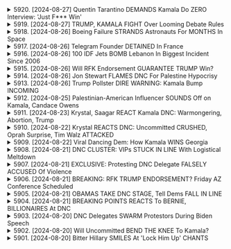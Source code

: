 <details>
<summary>5920. [2024-08-27] Quentin Tarantino DEMANDS Kamala Do ZERO Interview: 'Just F*** Win'</summary><br>

<a href="https://www.youtube.com/watch?v=PFCWEiS-Lho" target="_blank">
    <img src="https://img.youtube.com/vi/PFCWEiS-Lho/maxresdefault.jpg" 
        alt="[Youtube]" width="200">
</a>

# Quentin Tarantino DEMANDS Kamala Do ZERO Interview: 'Just F*** Win'

## 卡馬拉·哈里斯訪談策略分析：重點摘要

**核心議題：** 訪談策略和候選人對媒體互動的態度，以及這對民主制度造成的影響。

**一、主要觀察與論點：**

* **避免受控媒體互動：** 卡馬拉·哈里斯的競選團隊顯然避免讓候選人參與傳統媒體的嚴格質詢。他們傾向於選擇友善的平台 (如 TikTok 網紅) 而避免正式訪談。
* **選擇性媒體參與：** 這種策略允許團隊篩選訪談對象，並控制訊息傳播。候選人可以選擇與「親切」的媒體互動，而避開潛在的負面質詢。
* **規範缺失的後果：** 缺乏正式的公開討論規範（如辯論的要求）對民主構成威脅。候選人可以利用多樣化的媒體平台來迴避嚴格審視。
* **媒體環境的改變：** 媒體環境日益碎片化，候選人可以更容易選擇性參與，進而降低透明度。
* **對民主制度的隱憂：** 過度依賴選擇性參與可能導致候選人的政治立場不清晰，無法讓公眾充分評估其能力及政策。

**二、具體例子：**

* **TikTok 網紅訪談：** 卡馬拉·哈里斯參與 TikTok 網紅的訪談，被質疑為缺乏嚴肅性，且迴避了新聞媒體的質詢。
* **避免傳統媒體：** 相較於參與新聞媒體的正式訪談，團隊更傾向於安排對候選人友善的訪談場合。
* **對比川普：** 分析者以川普為例，說明川普雖也利用媒體，但他同時也出席更多記者會，接受更多提問。

**三、專家觀點：**

* **強調公開討論的重要性：** 強調公開討論和辯論等正式機制的重要性，認為這對民主制度的透明度和選民知情權至關重要。
* **呼籲規範媒體互動：** 呼籲建立明確的規範，要求候選人參與正式的公開討論，以確保選民充分了解候選人。
* **對政治環境的擔憂：** 對於候選人越來越傾向於選擇性參與媒體互動的趨勢表示擔憂，認為這對民主制度造成了潛在威脅。

**四、總結：**

這封資料的重點是，候選人越來越傾向於避免嚴格審查，並選擇性參與媒體互動，這對民主制度的透明度和選民知情權構成潛在威脅。需要呼籲建立明確的規範，確保候選人參與公開討論，讓選民更好地了解其立場與政策。
</details>

<details>
<summary>5919. [2024-08-27] TRUMP, KAMALA FIGHT Over Looming Debate Rules</summary><br>

<a href="https://www.youtube.com/watch?v=hJg9NJk9mQk" target="_blank">
    <img src="https://img.youtube.com/vi/hJg9NJk9mQk/maxresdefault.jpg" 
        alt="[Youtube]" width="200">
</a>

# TRUMP, KAMALA FIGHT Over Looming Debate Rules

好的，針對上述文字內容，我提供一份整理過的重點摘要，使用正式用語並以條列式呈現，加以小節劃分：

**一、選舉討論會的重點與重要性**

*   首次選舉討論會被認為是現代政治中重大事件之一。
*   民主黨人士曾建議提前舉行討論會，旨在避免總統候選人表現不佳，進而尋求更有利的替代人選。
*   選舉討論會對雙方候選人來說，在政治影響度和公眾觀感上都至關重要。

**二、兩位候選人的選舉策略與風險**

*   **唐納· 川普:**
    *   對選情和社會議題的立場遊走不定，在特定議題上出現多種觀點矛盾的情況。
    *   在政治立場方面，容易激發爭議，使得支持者或反對者的態度更加鮮明。
*   **卡瑪拉· 哈里斯:**
    *   相較於川普，社會大眾對她的評價較為不明朗，對其認識度較低。
    *   在多項議題上曾修正立場，其言論或立場可能更具彈性，但也增加政治風險。
*   **風險評估:** 相較於川普，卡瑪拉·哈里斯的選舉風險更高，因為對她的觀感相對不明朗，更容易受到社會大眾的觀感影響。

**三、候選人策略調整與態勢分析**

*   **川普陣營:** 希望利用卡瑪拉·哈里斯在多項議題上立場的變化和不確定性，藉此降低她的整體支持度。
*   **哈里斯陣營:** 目前卡瑪拉·哈里斯在社會大眾的評價趨勢積極，若能有效掌握討論會機會，有機會藉此提升民調、擴大支持度。

**四、討論會的整體重要性與影響**

*   選舉討論會在現代政治中扮演著重要角色，提供選民了解候選人政見和特質的重要機會。
*   選舉討論會不僅是候選人展現能力、影響選民的重要場合，也是民主體制中的重要元素之一。
*   透過公開辯論，選民可以更深入地了解候選人，並作出更明智的選擇，這對民主社會的健全發展至關重要。



希望这份整理对您有所帮助！
</details>

<details>
<summary>5918. [2024-08-26] Boeing Failure STRANDS Astronauts For MONTHS In Space</summary><br>

<a href="https://www.youtube.com/watch?v=Wbe6-LtDDoo" target="_blank">
    <img src="https://img.youtube.com/vi/Wbe6-LtDDoo/maxresdefault.jpg" 
        alt="[Youtube]" width="200">
</a>

# Boeing Failure STRANDS Astronauts For MONTHS In Space

## ボーイング社の現状に関する詳細なまとめ

以下は、提供された文章から抽出した情報に基づく、客観的かつ詳細なまとめです。

**1. ボーイング社の現状と問題点**

*   **重篤な失敗と市場独占**: ボーイング社の近年における事業展開は、複数の重大な失敗に直面しており、さらに市場における独占的な状況により、問題が表面化しにくい状況にある。
*   **製品の安全性への懸念**: 商用機におけるドアプラグ脱落や、不適合部品の使用が報告されており、製品の安全性への懸念が高まっている。内部告発者の証言からも、安全基準への配慮が不足している可能性が指摘されている。
*   **品質管理体制への懸念**: 製品の安全性確保に対する取り組みの甘さ、品質管理体制の不備が浮き彫りになっている。
*   **旅客の不安増大**: 安全性向上の遅れにより、飛行機を利用する人々の不安を煽っている。一部の旅行者は、旅行そのものを敬遠する動きも見られる。

**2. 問題発生の背景**

*   **政府との癒着**: 連邦政府との密接な関係によって、問題が露呈しにくい状況が生まれている。
*   **市場の独占**: 市場における独占的な地位によって、競争原理が働かず、品質向上のモチベーションが低下している。
*   **安全軽視の社内体制**: 安全よりもコスト削減や利益追求が優先される社内体制が築かれている可能性が示唆されている。

**3. 今後の展望と提言**

*   **自由市場の機能不全**: 本来の自由市場機能（企業責任、株価低迷、幹部の責任追及、改善策の導入）が働いていない状況である。
*   **政府への提訴の可能性**: ボーイング社が政府を提訴し、NASAに改善を促す可能性が指摘されている。
*   **根強い問題**: ボーイング社の腐敗は根深く、問題の構造的な解決は困難であると予想されている。

**4. その他の情報**

*   **航空会社選択の変化**: 消費者が特定の航空機型を避け、エンブラエルなどの航空機を選択する傾向が見られる。
*   **航空業界全体の不安**: ボーイング社の問題が、航空業界全体への信頼を揺るがす懸念がある。
*   **個人レベルでの対応**: 一部の旅行者は、航空旅行のリスクを再評価し、旅行計画を見直している。
*   **エアバスへの期待**: 一部の旅行者は、より安全基準を遵守していると認識されているエアバス社を好んでいる。

この要約は、提供された情報の正確な概要であり、ボーイング社の現状、問題点、今後の展開について理解を深めるのに役立つはずです。
</details>

<details>
<summary>5917. [2024-08-26] Telegram Founder DETAINED In France</summary><br>

<a href="https://www.youtube.com/watch?v=srotIBLI_6s" target="_blank">
    <img src="https://img.youtube.com/vi/srotIBLI_6s/maxresdefault.jpg" 
        alt="[Youtube]" width="200">
</a>

# Telegram Founder DETAINED In France

## Павел Дуров 逮捕案重點整理

以下根據演講內容整理重點，依小節歸納，以條列格式呈現：

**一、事件概要:**

* Павел Дуров (Павел Дуров) ，Telegram CEO，目前在法國遭到調查與拘留。
*  拘留原因不明，指控尚未公開。
*  許多人憂心此舉與 Telegram 對政府與審查的反對立場有關。

**二、Telegram 的獨特地位與面臨的困境:**

* **中立平台:** Дуров 致力打造一個中立的通訊基礎設施，不與政府或任何權力機構合作。
* **審查抵抗:**  Дуров 拒絕配合要求審查的政府，立場強硬。
* **全球關注:** Telegram 成為多國政府（包括俄國、烏克蘭等）關注的焦點，可能因此受到壓力。
* **透明化挑戰:** Дуров 極少接受採訪，盡量保持低調，但作為公眾人物，其行為仍備受注目。

**三、法國政府的行動及爭議:**

* **缺乏透明度:** 法國政府的調查與拘留過程缺乏透明度，指控不明，引人疑慮。
* **審查疑慮:**  法國政府的審查體制顯著嚴格，被質疑其目的是為了壓制言論自由。
* **立證責任:** 法國政府應提供證據證明指控，而非要求對方證明清白。
* **對其他平台的衝擊：** Rumble 等平台被法國政府禁止，原因被認為與審查有關。

**四、對言論自由和平台責任的探討：**

* **平台中立性：**  探討平台是否應承擔對發布內容的責任，以及審稿標準的制定和界定。
* **言論自由的界限：**  討論言論自由的界限以及如何平衡言論自由與法律的約束。
* **對歐洲國家政府的警惕：**  近期多國政府開始限制言論自由，例如英國拘捕極右翼人士，歐盟限制 Elon Musk 與特朗普的採訪等。

**五、對獨立媒體的支持：**

* **獨立媒體的重要性：** 強調獨立媒體在保護言論自由和提供多樣觀點方面的作用。
* **支持 BreakingPoint.com：** 呼籲支持 BreakingPoint.com 以及其他獨立媒體平台。
* **鼓勵行動：** 鼓勵大家喜歡影片，留言或訂閱，以支持更多獨立媒體的發展。
</details>

<details>
<summary>5916. [2024-08-26] 100 IDF Jets BOMB Lebanon In Biggest Incident Since 2006</summary><br>

<a href="https://www.youtube.com/watch?v=dMhpyYwV8_w" target="_blank">
    <img src="https://img.youtube.com/vi/dMhpyYwV8_w/maxresdefault.jpg" 
        alt="[Youtube]" width="200">
</a>

# 100 IDF Jets BOMB Lebanon In Biggest Incident Since 2006

以下為對所提供文字內容的清晰、客觀重點整理，已使用正式用語，並以小節條列式呈現：

**一、地緣政治局勢與潛在衝突升級**

*   **多重衝突風險：** 演講者擔心以色列、黎巴嫩、伊拉克及敍利亞等地緣衝突持續升級，代理人戰爭及地區全面衝突的可能性。
*   **美國在區內部署：** 美國部署大量軍事資產（包括航母、資深官員）在中東地區，顯示出該地區局勢的緊張程度。
*   **以色列的攻勢：** 以色列可能對黎巴嫩採取進攻行動，可能導致衝突擴大。演講者擔心以色列對黎巴嫩、伊拉克和敍利亞發動進攻。

**二、對於美國總統喬·拜登的嚴厲批評**

*   **領導力不足：** 演講者認為拜登總統缺乏領導力，並對中東地區的衝突及美國於其中的角色採取消極態度。
*   **外交努力的虛偽性：** 拜登總統對以色列總理納田尼亞戶(Benjamin Netanyahu)的電話談話被視為虛偽，且對衝突的解決毫無助益。
*   **優先順序問題：** 拜登總統在衝突升級的關鍵時期安排休假，被批評為不務正業，對國家安全構成威脅。

**三、對美國政策的批判**

*   **武器供應：** 演講者批評美國持續向以色列提供武器，認為此舉助長了衝突，違反了國際人道主義原則。
*   **缺乏干預：** 演講者主張美國應採取更果斷的行動，終止對以色列的武器供應，以阻止衝突進一步蔓延。
*   **虛假安全感：** 美國的軍事部署僅提供了短暫的安全感，根本無法解決深層次的地緣政治問題。

**四、對局勢的總體評價**

*   **權力真空：** 中東地區存在權力真空，導致局勢更加不穩定，容易受到外部勢力干擾。
*   **人道主義危機：** 衝突導致大量平民傷亡，人道主義危機日益嚴重。
*   **美國責任：** 演講者認為美國需要承擔起在中東地區維護和平、穩定、人道主義利益的責任。

**五、呼籲行動**

*   **終止武器供應：** 呼籲美國立即停止向以色列（以及其他地區衝突方）供應武器。
*   **加強外交斡旋：** 呼籲美國加大外接觸力及斡旋力度，尋求和平解決衝突的方案。
*   **挽救美國聲譽：** 呼籲拜登政府盡快採取果斷行動，避免衝突失控，挽救美國在國際社會的聲譽。

**總結：**

這段演講內容充滿強烈批判意識，主要批判美國政府對中東地區衝突的處理方式，認為美國的外交政策缺乏有效性，且未能切實履行維護和平、穩定、人道主義利益的責任。演講者呼籲美國政府立即採取行動，終止武器供應，加強外交斡旋，以避免衝突進一步升級。
</details>

<details>
<summary>5915. [2024-08-26] Will RFK Endorsement GUARANTEE TRUMP Win?</summary><br>

<a href="https://www.youtube.com/watch?v=X0KyqrOSi-A" target="_blank">
    <img src="https://img.youtube.com/vi/X0KyqrOSi-A/maxresdefault.jpg" 
        alt="[Youtube]" width="200">
</a>

# Will RFK Endorsement GUARANTEE TRUMP Win?

## Breaking Points 節目討論要點整理 (關於 Robert F. Kennedy Jr. 及美國總統大選)

以下針對節目內容進行重點整理、歸納，並以條列格式呈現：

**一、 RFK Jr. 對選舉的潛在影響評估**

*   **支持度及目標選民：** RFK Jr. 在高關注意識的選民中，好感度為負值 (目前為 -18%)，但對低 / 中關注意識的選民則為正值 (目前為 +12%)。 因此，他尋求的選票主要來自對傳統政治較為不信任的選民。
*   **選戰策略假設：**
    *   **與 Trump 合作的可能性：** 節目推測，Trump 陣營可能會利用 RFK Jr. 在某些搖擺州進行集會，鼓勵其支持者投票給 Trump。
    *   **戰略角色定位：** RFK Jr. 及其團隊可能希望他扮演代理人角色，在搖擺州集會並直接呼籲大家支持 Trump。
*   **不利因素：**
    *   **個人爭議：** RFK Jr. 過往多項爭議行為 (如：非法捕獵、婚外情、家庭悲劇等) 容易被對手放大，降低民眾喜好度。
    *   **高曝光風險：** 曝光度越高，爭議事件曝露的機會越大，可能對選情造成不利影響。
    *   **支持度限制：** RFK Jr. 目前的支持度不高，影響力可能有限。
*   **選舉影響評估：** 儘管支持者數量不多，但 RFK Jr. 仍然有可能透過策略性的行動影響選舉結果。

**二、 Trump 陣營對 RFK Jr. 的潜在利用**
*  **策略合作的可能:** Trump 陣營可能計畫讓 RFK Jr. 在搖擺州舉行集會，並鼓勵其支持者轉為 Trump 陣營的支持者。
*  **爭取獨立選民:** Trump 陣營可能希望透過 RFK Jr. 吸納更多獨立選民。

**三、 RFK Jr. 的個人形象與風險管理**

*   **個人背景爭議：** RFK Jr. 個人過往經歷包含爭議性行為，這些可能成為對手攻擊的重心。
*   **媒體曝光風險：** 隨著 RFK Jr. 的曝光越高，這些過往的爭議可能更容易被媒體挖掘出來。
*   **風險管理的必要性：** RFK Jr. 需要積極應對這些負面消息，避免對選情造成過大影響。

**四、 RFK Jr. 未來可能的發展方向**

*   **繼續創作內容：** RFK Jr. 擅長於訪談、播客等內容創作，他可能會繼續以此作為發展方向。
*    **出版書籍:** RFK Jr. 目前正積極撰寫新書，他可能將選舉經驗整理成書。

**五、 Trump 陣營可能採取的態度**

* **合作的可能性:** 節目認為 Trump 陣營可能會考慮與 RFK Jr. 合作，但可能對其活動保持謹慎的態度。
* **競爭關係的可能性:** 節目推測 Trump 陣營可能會將 RFK Jr. 視為競爭對手，並採取相應的措施。

**六、 其他觀點**
* Ben Shapiro 等其他媒體人物認為 RFK Jr. 對選情影響甚微。
* JD Vance 等共和黨成員認為 RFK Jr. 可以在選舉中扮演重要角色。
</details>

<details>
<summary>5914. [2024-08-26] Jon Stewart FLAMES DNC For Palestine Hypocrisy</summary><br>

<a href="https://www.youtube.com/watch?v=cU7PlGEKWSQ" target="_blank">
    <img src="https://img.youtube.com/vi/cU7PlGEKWSQ/maxresdefault.jpg" 
        alt="[Youtube]" width="200">
</a>

# Jon Stewart FLAMES DNC For Palestine Hypocrisy

以下是对文本内容的清晰、客观重点整理，使用正式术语，并以小节归纳，条列式呈现:

**一、 政治立场与竞选策略**

*   **对以色列问题的立场：**候选人KLA（Kamala Harris）在以色列问题上持有与现任总统拜登相似的立场, 强调和平愿景和两国方案。 然而，这一做法与她其他议题上与拜登保持距离策略不符。
*   **草根与Elite捐赠者：**KLA的资金支持主要来自中产阶级和小额捐款，而非亿万富翁捐赠，这将为她提供一定程度的财务独立性。
*   **三角测量和克林顿派本能：**KLA的竞选策略，在某些方面，回归了传统的政治三角测量方法（利用争议性问题吸引选票），以及类似于希拉里·克林顿的政治本能，但这被认为可能对她不利。
*    **民意调查结果: **民意调查显示，70% 的受访者支持价格管制，KLA应该拥抱这些政策，而非担心来自咨询人士的顾虑。

**二、 竞选风险与挑战**

*   **大学抗议再现：**大学即将复学，可能导致此前关于以色列问题的抗议活动再次出现，增加KLA的竞选风险。
*   **精英政治的困境：**民主党政客长期以来对以色列政策持支持态度，如果KLA不改变这一姿态，可能会失去草根选民的支持。
*   **民粹主义经济政策的缺失：** KLA在竞选演讲中对民粹主义经济政策的关注度不足，这可能无法吸引那些对经济问题高度关注的选民。

**三、 竞选优势及机会**

*   **选民对拜登的不满：** KLA在大部分议题上与拜登保持距离，这为她争取选民提供了机会。
*   **对传统政策的挑战：** KLA的竞选策略打破了传统政治的框架，吸引了那些对传统政治感到不满的选民。
*   **强大的草根支持：** KLA拥有一群强大的草根支持者，这将为她提供强大的选票基础和竞选筹款能力。

**四．竞选策略分析**

*  **与拜登策略对比：**KLA在多数议题上避免与现任总统拜登过度靠近，希望以此树立独立的政治形象。
*   **民意分析：** 竞选团队对民意进行分析，并以此制定竞选策略，例如拥抱价格管制等政策。
*   **策略的风险：**在以色列问题上采取与拜登相同的立场，可能导致选民质疑她独立性。

**总体而言,** 该文本讨论了候选人KLA在当前选举中的政治策略、潜在风险、以及机会。文本分析显示，KLA试图通过与现任总统保持距离，并将重点放在民生议题上来吸引选民。 然而，她在一些关键问题上的立场，以及竞选策略可能会导致她面临一些挑战。
</details>

<details>
<summary>5913. [2024-08-26] Trump Pollster DIRE WARNING: Kamala Bump INCOMING</summary><br>

<a href="https://www.youtube.com/watch?v=pfNwrOKgLF8" target="_blank">
    <img src="https://img.youtube.com/vi/pfNwrOKgLF8/maxresdefault.jpg" 
        alt="[Youtube]" width="200">
</a>

# Trump Pollster DIRE WARNING: Kamala Bump INCOMING

以下是提供的文本的重點整理，形式為各節主旨、條列重點，並以正式用語撰寫：

**I. 競選現況及整體評估**

*   **整體評估：** 目前選情膠著，雖然 Kamala Harris 在部分民調上略有優勢，但因先前經驗及候選人實力，現況評估為兩位候選人人機相當。
*   **民調注意事項：** 必須謹慎解讀民調結果，過去選舉經驗提醒，需考慮可能的誤差幅度及候選人特質，避免過度樂觀或悲觀。

**II. 政黨勢力分析與趨勢評估**

*   **民主黨優勢：** 相較於往年，此次選舉的民主黨勢力獲得提升，此趨勢與近期選舉結果相關，必須避免再次低估民主黨的實力。
*   **共和黨勢力：** 共和黨候選人具有一定影響力，過往經歷顯示，仍不可小看他們的實力與動員能力。

**III. 選民群體與影響因素**

*   **無黨派選民：** 無黨派選民的選擇對選戰具有關鍵影響，候選人須努力爭取此群體支持。
*   **特定議題影響：** 中絶議題、宗教信仰等因素對特定族群選民的投票意向具重大影響，尤其在戰略州份，影響極為顯著。
*   **潛在選民動員：** 各候選人需積極動員支持者，以及特定議題的關注重民，以增加投票率並提高勝選機率。

**IV. 競選策略與時程考量**

*   **時程緊迫：** 選舉倒數計時，候選人需要在有限時間內制定有效競選策略，以把握住最後機會。
*   **競選策略調整：** 候選人需要根據民調，選民反應與突發事件，即時調整競選策略，以達到最佳效果。
*   **重點戰略州：** 關注戰略州（例如亞利桑那州、密西根州、喬治亞州）的選情，因這些州對選舉結果有重大影響。

**V. 選舉民調分析與警示**

*   **民調解讀：**在解讀所有民調數據時必須保持謹慎，並考慮潛在的偏差和誤差。
*   **共和黨民調調整：** 過去經驗顯示，可能需要將共和黨候選人的民調數據額外調整數個百分點。
*   **民主黨民調調整：** 民主黨候選人的民調數據亦可能存在低估情形，須予以警惕。

總體而言，本次選舉呈現高度競爭格局，各黨派實力均衡，選民態度多變。候選人必須精準分析局勢，制定有效策略，積極動員選民，以提升勝選機率。
</details>

<details>
<summary>5912. [2024-08-25] Palestinian-American Influencer SOUNDS Off on Kamala, Candace Owens</summary><br>

<a href="https://www.youtube.com/watch?v=uMX1ZABc68s" target="_blank">
    <img src="https://img.youtube.com/vi/uMX1ZABc68s/maxresdefault.jpg" 
        alt="[Youtube]" width="200">
</a>

# Palestinian-American Influencer SOUNDS Off on Kamala, Candace Owens

## 訪談重點整理：Wally Rasheed (關於以色列與巴勒斯坦衝突的觀點)

以下為訪談重點整理，以主題分類並呈條列式呈現：

**一、以色列與巴勒斯坦衝突主軸**

*   **資訊環境控制:** 認為傳統主流媒體對於以色列與巴勒斯坦衝突的報導存在偏頗，並有意識的壓制某些聲音。
*   **Tik Tok 的影響力:** Tik Tok 成為重要訊息傳遞平台，尤其對美國國內影響顯著，導致大量民眾對衝突形成負面觀感，也難以被主流媒體控制。  
*   **資訊戰與政治力量:** 推測親以色列組織正在遊說立委，試圖制定法案限制 Tik Tok 的使用，以控制訊息傳播。
*   **「Zionism」一詞爭議:** 觀察到「Zionism」一詞逐漸被貶義化使用，影響公共討論。

**二、媒體與社群平台的角色**

*   **Tik Tok 的重要性：** 強調Tik Tok在傳播訊息、尤其是在年輕人群體中，其影響力遠超傳統媒體。
*   **其他平台的影响：**  也在觀察其他app对信息传播的影響。
*   **X/Twitter與訊息審查：** 觀察到X平台在審查與言論自由之間尋求平衡。  儘管倡導言論自由，但在特定議題上仍有訊息控制。
*    **平台偏向性：** 認為Elon Musk 正在與親以色列組織合作，可能影響平台內容。

**三、個人與非營利行動**

*   **個人專注方向：** 主要關注以色列與巴勒斯坦問題，以及更廣泛的地緣政治分析。 
*   **社群媒體曝光：** 透過 Instagram、Tik Tok 和 Twitter (Wally Rashee) 的平台分享觀點。
*   **非營利組織：** 正在成立一個專注於巴勒斯坦議題的非營利組織。

**四、政治與金融影響力**

*   **政治家政治獻款：** 許多美國政治家接受來自亞洲太平洋國家、親以色列遊說團體（例如 ADL）的政治獻金，影響其對以色列議題的立場。
*   **幕後遊說與立法：** 推測親以色列組織正在積極遊說立委，試圖限制 Tik Tok 並控制訊息傳播。

**五、總結與目的**

*     **Breaking Point 的目標:** 希望揭露主流媒體不願報導的議題，突出被忽視的聲音。 
*   **分享及學習:** 推動對於以色列與巴勒斯坦衝突的批判性思考，鼓勵聆聽不同觀點，並從中學習。
*   **呼籲大家關注：** 鼓勵關注個人社群媒體 (Instagram、Tik Tok 和 X (Wally Rasheed))，以及非營利組織，並透過YouTube頻道（5149 with James Lee）獲取更多資訊。
</details>

<details>
<summary>5911. [2024-08-23] Krystal, Saagar REACT Kamala DNC: Warmongering, Abortion, Trump</summary><br>

<a href="https://www.youtube.com/watch?v=MIqGHI3K1rY" target="_blank">
    <img src="https://img.youtube.com/vi/MIqGHI3K1rY/maxresdefault.jpg" 
        alt="[Youtube]" width="200">
</a>

# Krystal, Saagar REACT Kamala DNC: Warmongering, Abortion, Trump

## 对话文本要点总结

**核心主题：** 此段对话围绕美国民主黨全國大會（DNC）进行评论，主要关注大会中的候选人表现、競選策略、以及潜在的媒体影响。

**一、 候选人评价:**

*   **賀錦麗 (Kamala Harris):** 会议参与者认为贺锦丽表现略优，但并非出色，属C+水平。她的竞选呈现是“替代性水平”的演讲，具有政治变色龙的特性。
*   **提姆·沃爾斯 (Tim Walz):** 普遍认为提姆·沃爾斯是大会中的明星候选人。他的传递清晰、具有智慧，并有积极的经济议程和可靠的形象，被认为比贺锦丽更有效的政治家。

**二、 競選策略分析:**

*   **避免伤害 (Do No Harm) 策略:** 民主黨競選团队主要采用“避免伤害”的策略，即规避可能引起负面影响的言论或行动。这种策略有效地控制了风险，但可能会导致缺乏透明度，让选民感到信息不足。
*   **低调应对媒体:** 民主黨候选人倾向于避免媒体曝光，特别是哈里斯，避免在媒体采访或会议中透露过多信息，以避免损害竞选前景。
*   **维持积极氛围:** 尽管存在种种问题，大会现场的氛围仍然积极。參與者认为，这种乐观情绪对吸引选民至关重要。

**三、 媒体影响:**

*   **媒体态度:** 媒體似乎对民主黨候选人的低调策略並不感到愤怒或不满，更倾向于观察和报告。
*   **信息控制:** 民主黨競選团队试图控制对外的信息传递，以避免产生负面影响，这可能会导致媒体对信息了解有限。

**四、 选民反应:**

*    **积极性:** 參與者发现大会现场的选民表现出热衷的态度，他们积极参与、为候选人加油，这可能对选举产生积极的影响。
*   **批评：** 一些人认为，大会的宣传方式过于浮夸，有“虚假新闻”的嫌疑。

**五、 竞选时间表与策略调整:**

*   **邮寄投票时间:** 邮寄投票即将开始，因此民主黨需要尽快巩固选民基础，避免在关键时刻出现失误。
*  **风险承受度:** 随着选举的接近，竞选团队可能需要冒险，披露更多信息，以增强选民的信心，但这也有可能适得其反。

**六、 商業宣傳:**

*  節目 Breaking Points 提供了為期一個月的免费試用，並且提供了折扣碼 “DNC free”。
*    鼓勵觀眾參與，提供意見，並且通過簽訂Breaking Points的Docom來支持獨立媒体的发展。
</details>

<details>
<summary>5910. [2024-08-22] Krystal REACTS DNC: Uncommitted CRUSHED, Oprah Surprise, Tim Walz ATTACKED</summary><br>

<a href="https://www.youtube.com/watch?v=AkZwAT603E4" target="_blank">
    <img src="https://img.youtube.com/vi/AkZwAT603E4/maxresdefault.jpg" 
        alt="[Youtube]" width="200">
</a>

# Krystal REACTS DNC: Uncommitted CRUSHED, Oprah Surprise, Tim Walz ATTACKED

## 民主黨全國大會重點摘要 (至文章結束)

以下為文章內容的重點整理，分小節說明：

**1. 提姆·沃爾茲演講亮點:**

*   **演講內容:** 沃爾茲以其家庭為主題，強調家庭的包容性和愛，特別是提及其兒子。
*   **情緒反應:** 其子在演講中流淚，引發廣大關注，也成為演講的重點。
*   **政治立場的隱喻:** 沃爾茲的家庭概念與共和黨對傳統家庭觀的對比鮮明，體現民主黨對多元家庭的包容性立場。
*   **網路反應:** 儘管感人，沃爾茲兒子在演講中哭泣的影片也在網路上引發負面評論。

**2. 大會整體觀察與評論:**

*   **家庭價值觀的突顯:** 本次大會特別強調家庭概念，與共和黨對家庭觀的批判作對比。
*   **其他演講者評價:**
    *   **比爾·柯林頓:** 被認為缺乏過去的感染力。
    *   **奧普拉:**  具有高魅力，但其演講對經濟民粹主義的支持不足。
    *   **彼得·布塔吉格:**  評論其對未生育女性的言論，指出共和黨對非傳統家庭的負面評價。
    *   **裘許·夏皮羅:** 評論其演講風格模仿歐巴馬。
*   **對共和黨的隱喻批評:** 指出共和黨對傳統家庭觀的狹隘，以及對非傳統家庭的負面評價。

**3. 展望與期待:**

*   **今夜重點:**
    *   **KLA哈里斯:**  預期其在全國注目下發表重要演講。
    *   **Pinck:** 預期Pinck將會表演。
*   **直播與參與邀請:** 邀請觀眾透過直播參與今夜的民主黨全國大会。
*   **現場互動:** 預計將在現場直播中進行評論，並對重要演講做出立即反饋。

**總體而言，文章聚焦於民主黨全國大會上提姆·沃爾茲家庭主題的演講，突出其與共和黨對傳統家庭觀的對比，以及對多元家庭價值的強調。同時，文章也分析了其他演講者的表現，並對今夜的會議進行預期。**
</details>

<details>
<summary>5909. [2024-08-22] Viral Dancing Dem: How Kamala WINS Georgia</summary><br>

<a href="https://www.youtube.com/watch?v=lRrCGKJbTt4" target="_blank">
    <img src="https://img.youtube.com/vi/lRrCGKJbTt4/maxresdefault.jpg" 
        alt="[Youtube]" width="200">
</a>

# Viral Dancing Dem: How Kamala WINS Georgia

以下是上述文本的重點整理：

**一、主要來賓與活動焦點**

*   **來賓：** Parker Short (社群媒體影響者/政治評論員)
*   **討論主題：** 美國政治(特別是佐治亞州)、社群參與、以及推動年輕選民參與選舉。
*   **活動資訊：** 佐治亞州Young Democrats將於週末在亞特蘭大舉行大會。 邀請民眾參加，並表示本次大會的活力將超越即將舉行的芝加哥民主黨全國代表大會。

**二、政策與社會議題**

*   **佐治亞州政策批評：** 與談者批評了佐治亞州州長布萊恩·肯普(Brian Kemp)的政府政策，特別是在醫療補助(Medicaid)相關規範的變更，導致兒童健康保險(Peach Care)受影響。
*   **社會保障與社福議題：** 討論了社會保障制度(Social Security)、殘疾福利(SSDI)對於家庭的重要性，以及政府福利在改善人民生活品質方面的作用。
*   **地方政府效能：** 強調提升地方政府效能和消除無能現象的迫切性。 與談者鼓勵年輕人參與地方政治，尋求改變。

**三、選民參與與社群動員**

*   **年輕選民的重要性：** 強調了動員年輕選民的重要性，並鼓勵他們積極參與選舉和社群服務。
*   **社群影響力：** 鼓勵人們透過參與社群活動、關注地方政策，並積極發聲來推動改變。
*   **社群媒體的角色：** 社群媒體影響者Parker Short分享了透過社群平台推動政治參與和傳達觀點的方式。

**四、資訊來源與行動呼籲**

*   **Parker Short的社群媒體帳號：** Instagram: @parkerdshort
*   **Young Democrats of GA網站：** youngdemsofga.org
*   **Breaking Points網站：** breakingpoints tocom (用於接收節目內容並支援獨立媒體。)。
</details>

<details>
<summary>5908. [2024-08-21] DNC CLUSTER: VIPs STUCK IN LINE With Logistical Meltdown</summary><br>

<a href="https://www.youtube.com/watch?v=JH1goku_eVk" target="_blank">
    <img src="https://img.youtube.com/vi/JH1goku_eVk/maxresdefault.jpg" 
        alt="[Youtube]" width="200">
</a>

# DNC CLUSTER: VIPs STUCK IN LINE With Logistical Meltdown

## 民主黨全國大會現場報告重點整理 (Breaking Points)

**概述：** 本報告基於 Breaking Points 所提供的現場報導，重點整理了民主黨全國大會的媒體待遇與現場狀況。

**I.  媒體與媒體待遇**

*   **媒體待遇不平等：** 報導指出，大型新聞媒體 ( CNN 等 ) 與獨立媒體、網紅待遇差異巨大。
*   **獨立媒體困境：** 獨立媒體工作人員遭受限制、騷擾，活動時間受限 (僅剩15分鐘)，且難以自由活動至指定區域 (舞台)。
*   **支持媒體的潛在反效果：** 媒體受到不公正待遇後可能向政治勢力施壓，反而適得其反。
*   **網紅的特權：** DNC 似乎對網紅 ( TikTok 上的哈桑・匹卡等 ) 持開放態度，允許其在特定區域活動、使用特權設施。
*   **主流媒體關注點：** 儘管民主黨批評者 (例如哈里) 受歡迎程度高，但似乎仍被DNC關注。

**II.  現場安全及事件**

*   **安全問題：** 評論員提到哈桑的安全狀況。
*   **抗議者受害：** 抗議者娜迪亞・阿馬德 (在抗議中舉牌 "We Love Biden") 遭到報復性攻擊。
*   **法律程序：** 娜迪亞・阿馬德已提出起訴，對襲擊者展開追查。

**III.  技術問題與行程**

*   **飛行延誤：** 克里斯塔爾的飛行有所延誤。
*   **行程安排：** 計劃採訪克里斯塔爾、參與哈桑的直播，並在現場收集更多資訊。
*   **頻道推廣：**  鼓勵觀眾訂閱 breakingpoints tocom，支持獨立媒體發展。

**IV.  整體氛圍與評論**

*   **不平等與偏袒：**  報導暗示DNC在媒體待遇上存在顯著的偏袒和不公平現象。
*   **媒體影響力：**  DNC似乎試圖控制媒體報導，並通過提供特權吸引特定媒體合作。

本報告旨在提供客觀的事實整理，並呈現 Breaking Points 對民主黨全國大會現場狀況的分析與觀察。
</details>

<details>
<summary>5907. [2024-08-21] EXCLUSIVE: Protesting DNC Delegate FALSELY ACCUSED Of Violence</summary><br>

<a href="https://www.youtube.com/watch?v=X1hIOubDt38" target="_blank">
    <img src="https://img.youtube.com/vi/X1hIOubDt38/maxresdefault.jpg" 
        alt="[Youtube]" width="200">
</a>

# EXCLUSIVE: Protesting DNC Delegate FALSELY ACCUSED Of Violence

## 重要要點整理：政治人物訪談與分析

這段內容主要紀錄了一場政治活動中與多位政治人物互動的過程及相關評論，以下為重點整理：

**一、政策議題討論**

*   **稅制改革：** 討論的核心內容在於聯邦政府在稅收上的立場，以及減稅政策對經濟的影響。
*   **減稅政策及影響：**  對現有減稅政策的有效性和長期影響進行了分析評估，尤其關注其對不同社會群體的影響。
*   **社會保障：** 焦點放在保障弱勢群體的重要性和社會保障制度的可持續性上。

**二、政治人物互動與評論**

*   **卡瑪拉·哈里斯副總統的聲望：** 關注其從歷史上最受批評的副總統之一，到如今比特朗普更受歡迎的變化，以及她在政治上的力量與影響力。
*   **政治人物的個人魅力與傳播風格：**  評論一些候選人在面對媒體、參與訪談時的個人特質與溝通方式。例如，副總統哈里斯被描述為具有強大的個人魅力和攻勢，以及對媒體問題的自信面對。
*   **傳播策略的有效性：**  分析媒體互動中，有效傳達信息的策略，以及如何成功操縱公共輿論。
*   **媒體素養：** 分析新聞記者與採訪對象互動的動態，特別強調記者如何巧妙地通過提問來引導訪談對象揭示真相或表達觀點。

**三、幕後觀察與分析**

*   **政治人物的真實面貌：**  揭示了政治人物在公眾場合與私下真實性格之間的差異，並探討其背後的原因。
*   **政治運作的內幕：**  揭示了政治事件背後的策略、算計和權力鬥爭，以及政治人物如何操縱局勢來實現自己的目標。
*   **媒體角色：**  強調了媒體在政治傳播中的關鍵作用，以及媒體的立場和偏見如何影響公眾的認知和判斷。
*   **公眾參與：**  呼籲公眾保持獨立思考和批判性態度，積極參與政治議題討論，並做出明智的選擇。

**四、其他重要觀點**

*   **政治人物的個人形象：** 強調了塑造政治人物積極和可信形象的重要性。
*   **幽默與諷刺：**  運用幽默和諷刺的手法，對政治現象和政治人物進行了剖析。
</details>

<details>
<summary>5906. [2024-08-21] BREAKING: RFK TRUMP ENDORSEMENT? Friday AZ Conference Scheduled</summary><br>

<a href="https://www.youtube.com/watch?v=n9lQJkonIz0" target="_blank">
    <img src="https://img.youtube.com/vi/n9lQJkonIz0/maxresdefault.jpg" 
        alt="[Youtube]" width="200">
</a>

# BREAKING: RFK TRUMP ENDORSEMENT? Friday AZ Conference Scheduled

## Breaking Points 節目片段重點整理：民主黨內紛與潛在分裂

以下為節目片段關於民主黨內部爭端及潛在分裂的整理，以小節劃分並使用條列格式呈現：

**一. 伊蘭·奧馬爾對民主黨領袖的批評:**

*   **核心爭點:** 伊蘭·奧馬爾在記者會上的言論批評黨內領導人態度不堅決，未能對以色列的行徑強硬表態，未充分利用條件交換手段以終止衝突。
*   **對卡瑪拉·哈里斯的呼籲:** 奧馬爾強調副總統哈里斯有機會展現黨的勇氣和決心，不僅僅是口頭譴責，更需透過提供條件綁定的援助來迫使以色列停止行動。
*    **疲勞的指責:** 奧馬爾認為民主黨領導人只是疲於奔命地工作，但未能採取實質行動，只強調停止開火即可，未提出具體方案。

**二. 黨內潛在的分裂與派系鬥爭:**

*   **進步派與溫和派的對立:**  節目分析，奧馬爾的言論反映了民主黨內進步派與溫和派之間的隔閡。
*   **卡瑪拉·哈里斯的期望與挑戰:** 黨內普遍認為哈里斯有潛力成為更強領導者，但同時也質疑其是否能真正說服黨內溫和派接受更積極的外交政策。
*   **伯尼·桑德斯的影響力:**  討論指出了桑德斯在黨內的影響力，以及他的支持者對哈里斯抱有期望，希望她能採取更進步的立場。

**三.  拜登政府的真實態度與潛在欺騙:**

*   **對拜登政府的質疑:** 節目評論員質疑拜登政府對選舉勝利的信心，認為他們可能長期以來都在自欺欺人，過度樂觀地認為拜登能夠在辯論中獲勝。
*   **對2020年選舉的妥協:** 分析指出，民主黨的代議員們在2016年和2020年都不得不“妥協”，接受並支持希拉里·克林頓和喬·拜登，但這次出現了沒有“不利候選人”的情況，這讓他們對勝利更有信心，也更坦誠地表達了自己的真實想法。

**四. 民主黨的坦誠和改變:**

*  **對選舉的改觀:** 評論員認為，民主黨長久以來一直對勝利抱持錯誤觀點，目前他們似乎開始正視情況，並願意誠實地表達觀點。
*  **改變的契機:** 民主黨多年來一直缺少有意義的辯論，而目前出現改變的契機，可以預期未來會有更多有深度的討論。
</details>

<details>
<summary>5905. [2024-08-21] OBAMAS TAKE DNC STAGE, Tell Dems FALL IN LINE</summary><br>

<a href="https://www.youtube.com/watch?v=AlUYwMpuqqU" target="_blank">
    <img src="https://img.youtube.com/vi/AlUYwMpuqqU/maxresdefault.jpg" 
        alt="[Youtube]" width="200">
</a>

# OBAMAS TAKE DNC STAGE, Tell Dems FALL IN LINE

## Breaking Points 分析：歐巴馬與民主黨大會重點整理

以下針對 Breaking Points 節目評論片段的重點整理，以清晰、客觀的方式呈現，並著重歐巴馬在民主黨大會的影響。

**一、歐巴馬的演講內容與特點**

*   節目評論者認為，歐巴馬是優秀的演講者，能夠激發群眾情感，並且在經濟衰退時期仍保有高支持率 (55-60%)。
*   歐巴馬在演講中強調與不同立場的人建立聯繫，試圖說服人們投票給自己，而非僅僅專注於自身勝利。
*   評論者指出，歐巴馬的缺點在於，有時候會讓人覺得是在“說教”或“輕蔑”聽眾，但當他能夠激起人們的正面情感時，便能讓群眾湧上街頭支持他。
*   評論者認為歐巴馬的優勢在於，能夠激發群眾的正面情感，讓群眾湧上街頭支持他。
*   歐巴馬曾經在2008年對同性婚姻的態度有所保留，並曾強調自己是一個“槍械愛好者”。

**二、歐巴馬對民主黨大會的策略影響**

*   節目評論分析，歐巴馬是民主黨的重要資源，他的演講具有“轉移能量”的作用。他將自己的支持者轉移至現在的參選人。
*   歐巴馬的能量轉移效應已在過去的選舉中展現。
*   歐巴馬在民主黨大會上感謝了喬·拜登，此舉的目的是將自己的能量傳遞給拜登。
*   評論者指出，歐巴馬的出現有助於提振哈里斯的選情，並將能量傳遞至她身上。

**三、歐巴馬與先前選舉的對比**

*   評論者將歐巴馬的策略與希拉·克林頓2016年的競選策略進行對比，認為歐巴馬的策略效果更好。
*   歐巴馬曾經在2008年和2012年的選舉中轉移了大量能量，但未能幫助希拉·克林頓在2016年勝選。
*   評論者認為，民主黨應該更好地利用歐巴馬的能量，幫助目前的參選人。

**四、總體觀點與結論**

*   節目評論者認為，民主黨大會除了 JB·普里茨克、伯尼·桑德斯等矛盾之外，歐巴馬的出現有效提振了士氣。
*   評論者呼籲哈里斯競選團隊應該利用歐巴馬的影響力，激發選民的積極性。
*   評論者鼓勵觀眾通過點贊和評論支持節目，並分享Breaking Points tocom以支持獨立媒體的發展。

此份整理著重於節目評論者對歐巴馬的演講和對民主黨大會策略影響的分析，並盡可能維持客觀和正式的口吻。
</details>

<details>
<summary>5904. [2024-08-21] BREAKING POINTS REACTS To BERNIE, BILLIONAIRES At DNC</summary><br>

<a href="https://www.youtube.com/watch?v=EWzQsQq4Jw4" target="_blank">
    <img src="https://img.youtube.com/vi/EWzQsQq4Jw4/maxresdefault.jpg" 
        alt="[Youtube]" width="200">
</a>

# BREAKING POINTS REACTS To BERNIE, BILLIONAIRES At DNC

以下為對上述文本的重點整理，以小節歸納，並使用條列格式呈现：

**一、演讲者对民主党代表大会的回顾与评价**

*   **对卡玛拉 Harris 的评价**: 主要围绕 Harris 的个人特质，将其描述为一名极具攻击性和斗争心的“战士”。 认为 Harris 在处理问题上不妥协，并且会抓住对方的弱点。
*   **对 Harris 团队氛围的评论**: 演讲者指出，尽管 Harris 在公众面前保持着积极的形象，但她的团队内部氛围可能非常糟糕，并且她经常对团队成员进行严厉对待。
*   **对 Harris 过往履历的调查**: 演讲者提及 Harris 在担任参议员和副总统期间的高人员流动率，暗示她在团队管理方面存在问题。
*   **对 Harris 的法律实践的评论**: 演讲者提及 Harris 在担任检察官期间的一些争议性案件，暗示她对待无辜犯人的严厉态度。

**二、政治人物的普遍特点的观察**

*   **缺乏自我反思**：政治人物通常自我中心，专注于个人利益，缺乏对普通生活的理解。
*   **人设与现实的割裂**: 演讲者认为，许多政治人物精心构建的公众形象与他们的真实性格形成对比，并通过观察他们对待团队成员的方式来揭示其真实品格。
*   **内部矛盾**: 演讲者认为，许多政治人物的团队成员往往承受着巨大的压力，并且经常受到不公平的对待，团队内部存在着深刻的矛盾。

**三、政治宣传与公众形象**

*   **精心构建的形象**: 政治人物常常会利用媒体和公共关系手段来塑造积极的公众形象。
*   **宣传与真实之间的落差**: 演讲者认为，政治人物的公众形象往往经过精心策划和修饰，掩盖了其真实性格和价值观。

**四、媒体的政治倾向**

*   **媒体对 Harris 的支持**: 演讲者认为，媒体对 Harris 给予了大量的正面报道，对她的形象塑造起了积极的作用。

**五、演讲者对政治人物的态度**

*   **负面评价**: 演讲者对政治人物持普遍的负面评价，认为他们通常是自私自利、喜欢控制和剥削的。

希望这些整理对您有所帮助。
</details>

<details>
<summary>5903. [2024-08-20] DNC Delegates SWARM Protestors During Biden Speech</summary><br>

<a href="https://www.youtube.com/watch?v=gRTTZB9zA1o" target="_blank">
    <img src="https://img.youtube.com/vi/gRTTZB9zA1o/maxresdefault.jpg" 
        alt="[Youtube]" width="200">
</a>

# DNC Delegates SWARM Protestors During Biden Speech

## Breaking Points 節目錄影重點整理 (2024 年民主黨全国大会預覽)

以下為節目錄像重點整理，以小節及條列式呈現：

**一、節目預覽與嘉賓**

*   **主題：** 民主黨全國大會預覽。
*   **主持人：** Ana Navarro（阿娜·納瓦羅）。
*   **嘉賓：** 無明文列出。
*   **播出時間：** 明天（未確定確切時程，但可能為中部標準時間下午2時），將進行4小時直播。
*   **主持人補充：** 對主持人選定表示質疑，認為選 Ana Navarro 有失準確性，指其為共和黨長期活動家，後轉向批評前總統川普。

**二、節目內容與重點**

*   **預期議題：** 重點關注民主黨全國大會，預計記錄現場混亂狀況。
*   **主持人評論：** 關注拜登總統及歐巴馬總統的發表演說。
    *   推測歐巴馬總統將會如何處理川粉的抗議，尤其是在歐巴馬總統受歡迎程度極高的情況下。
    *   評論拜登總統的演講，並與歐巴馬的演講做對比。

**三、訂閱方式與內容**

*   **免費訂閱：** BreakingPoints.com 提供免費訂閱服務，每天早上提前一小時收到完整節目內容。
*   **付費訂閱：** 付費訂閱可享受在節目開始前一小時收到完整節目內容的服務。
*   **試用期：** 1個月免費用試期，29日取消不會收費。
*   **鼓勵支持：** 呼籲訂閱 BreakingPoints.com 支援獨立媒體。

**四、節目特色與團隊**

*   **節目風格：** 預期展現混亂、無厘頭的現場情境，並加以記錄。
*   **成員表揚：** 讚揚團隊成員，包括 Ryan、Mac、Jamie 和 Wendy。
*   **節目創意：** 打算在 Breaking Points 节目中加入類似 Pat McAfee Show 和 Jamie 的风格。

**五、結語與呼籲**

*   **感謝支持者：** 感謝所有 Premium 訂閱者。
*   **節目互動：** 鼓勵觀眾按贊、留言，分享節目給更多人。
*   **網站連結：** 強調 BreakingPoints.com 的重要性，支持獨立媒體發展。

**六、備註**

* 本摘要是基於提供文字稿的資訊製作，可能與實際節目內容有所出入。
</details>

<details>
<summary>5902. [2024-08-20] Will Uncommitted BEND THE KNEE To Kamala?</summary><br>

<a href="https://www.youtube.com/watch?v=4xSSCRw6b-g" target="_blank">
    <img src="https://img.youtube.com/vi/4xSSCRw6b-g/maxresdefault.jpg" 
        alt="[Youtube]" width="200">
</a>

# Will Uncommitted BEND THE KNEE To Kamala?

以下整理了上述文字內容的重點，以條列式形式呈現，並使用正式用語：

**一、運動核心目標與訴求**

*   核心目標：促使拜登-哈里斯政府採取行動，改善巴勒斯坦人權，主要訴求為休戰與武器禁運。
*   主要訴求：
    *   停止向以色列提供武器（"not a bomb" 網站）。
    *   推動永久停戰。
    *   確保巴勒斯坦人民的權益及生命安全。

**二、運動組織及行動模式**

*   組織名稱：Uncommitted Movement（非拘束運動）。
*   行動模式：
    *   參與民主黨全國大會，向代表團發起遊說及談判。
    *   邀請巴勒斯坦裔美國人領導人發表演講 (如 Tanya Hassan 博士)。
    *   爭取代表團簽署呼籲休戰的信函。
    *   利用社群媒體平台 (Instagram: @uncommittedmvmt) 宣導理念並組織活動。
    *   透過網路請願 (notanbomb.com) 擴大民眾參與。

**三、運動策略與政治考量**

*   運動代表團在民主黨大會上的策略：
    *   與選出的代表接觸，進行談判。
    *   遊說其他代表，推動呼籲休戰的相關倡議。
*   政治考量：
    *   運動組織的目標在於影響 2024 年 11 月的大選結果，促使哈里斯副總統在加薩政策上做出改變，以爭取選民支持。 (利用選民動員推動政策變革)
    *   運動同時關注 2024 年 1 月前的政府政策調整，希望在選舉週期前看到變化。

**四、運動與民主黨的互動**

*   運動對民主黨領導人的期望：
    *   呼籲民主黨領導人傾聽基層選民對於休戰的呼聲，並採取相應行動。
    *   爭取民主黨領導人物公開表態支持休戰與武器禁運。
    *   強調大多數民主黨選民對於休戰的支持，試圖說服領導層與選民一同採取行動。
*   運動與民主黨代表的互動：
    *   獲得哈里斯代表組織協調停戰行動，並鼓勵其他代表簽署停戰信函。
    *   表示運動組織與民主黨內並無對立，而是致力于解決共同關心的巴勒斯坦人權議題。

**五、運動的行動與組織**

*   代表團強調在2024民主黨大會上保持秩序和良好管理。
*   代表表示，過去的抗議活動並非由他們組織。

**六、社群媒體及網站資訊**

*   Instagram : @uncommittedmvmt
*   網站 : notanbomb.com
*   Breaking Points tocom : 獲取更多資訊並支持獨立媒體。
</details>

<details>
<summary>5901. [2024-08-20] Bitter Hillary SMILES At 'Lock Him Up' CHANTS</summary><br>

<a href="https://www.youtube.com/watch?v=HPVwporDGN4" target="_blank">
    <img src="https://img.youtube.com/vi/HPVwporDGN4/maxresdefault.jpg" 
        alt="[Youtube]" width="200">
</a>

# Bitter Hillary SMILES At 'Lock Him Up' CHANTS

以下是对文本的清晰、客观的重点提炼，使用正式术语，并以小节归纳，以条列格式整理：

**一、演讲核心内容与主题**

*   **主题：** 对希拉莉·克林顿的演讲进行分析，指出演讲内容实际上旨在为她自己改写历史，并为卡马拉·哈里斯的未来晋升铺平道路。
*   **核心论点：** 演讲者坚信，希拉莉·克林顿实际上在暗示，她失败的原因并非自身竞争失败，而是为哈里斯铺路，而哈里斯将成为美国首位女性总统，并以此奠定基础。演讲者认为，这种说法不真实。

**二、希拉莉·克林顿演讲内容的解构**

*   **历史叙事的重塑：** 希拉莉试图将2016年大选的失败描述为为哈里斯铺路的基础，而非是自身竞争失败。
*   **玻璃天花板的象征：** 演讲暗示，最艰难的玻璃天花板是女性当选总统，并以此来突出哈里斯未来可能打破这一天花板。
*   **对奥巴马的潜在批评：** 演讲者认为，希拉莉在提到打破玻璃天花板时，实际上暗指奥巴马并无此功劳，且对奥巴马持有负面情绪。
*   **对俄罗斯的淡化：** 希拉莉并未继续谴责普京干涉美国大选，而是将注意力转向为哈里斯铺道路的叙事。

**三、演讲者对于克林顿演讲的评价与批判**

*   **苦涩感和不满：** 希拉莉的言论充满苦涩，暗示她对2016年大选的失败耿耿于怀，并认为自己理应获得胜利。
*   **对历史的歪曲：** 演讲者认为，希拉莉的叙事是对历史的歪曲，试图将自己的失败包装成一种为哈里斯铺路的策略。
*   **自私动机：** 演讲者指出，希拉莉似乎希望拜登下台，这样她才有机会再度争取总统职位。
*   **政治不诚实：** 演讲者认为希拉莉是一位政治上令人不快的人物，她的言论充满自私和算计。

**四、公众舆论与可能的宣传策略**

*   **历史教育的潜在影响：** 演讲者认为，如果哈里斯当选，学校可能会将希拉莉的失败描述为为哈里斯铺路的必要环节。
*   **舆论操纵的担忧：** 演讲者担心希拉莉试图操纵公众舆论，以重塑自己的历史形象，并为哈里斯的未来晋升做宣传。

**五、总结**

*   演讲分析了希拉莉·克林顿的演讲，揭示了其背后可能存在的政治动机和操纵行为。
*   演讲者认为，希拉莉试图通过重塑历史叙事，为自己和卡马拉·哈里斯铺平道路，但其言论缺乏诚意和真实性。
*   演讲强调了对历史真相的关注和对政治操纵行为的警惕。
</details>

